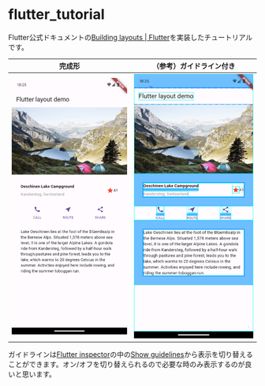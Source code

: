 # flutter_tutorial

Flutter公式ドキュメントの[Building layouts | Flutter](https://docs.flutter.dev/ui/layout/tutorial#step-5-implement-the-image-section)を実装したチュートリアルです。

| 完成形 | （参考）ガイドライン付き |
| --- | --- |
| ![](screenshots/flutter_layout_demo.png) | ![](screenshots/flutter_layout_demo_with_guidelines.png) |

ガイドラインは[Flutter inspector](https://docs.flutter.dev/tools/devtools/inspector)の中の[Show guidelines](https://docs.flutter.dev/tools/devtools/inspector#show-guidelines)から表示を切り替えることができます。オン/オフを切り替えられるので必要な時のみ表示するのが良いと思います。
